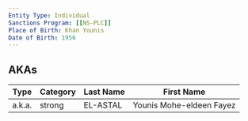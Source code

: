 ```yaml
---
Entity Type: Individual
Sanctions Program: [[NS-PLC]]
Place of Birth: Khan Younis
Date of Birth: 1956
---
```



## AKAs
| Type | Category | Last Name | First Name |
|------|----------|-----------|------------|
| a.k.a. | strong | EL-ASTAL | Younis Mohe-eldeen Fayez |

